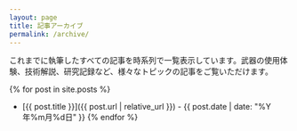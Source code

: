 ```yaml
---
layout: page
title: 記事アーカイブ
permalink: /archive/
---
```


これまでに執筆したすべての記事を時系列で一覧表示しています。武器の使用体験、技術解説、研究記録など、様々なトピックの記事をご覧いただけます。

{% for post in site.posts %}
- [{{ post.title }}]({{ post.url | relative_url }}) - {{ post.date | date: "%Y年%m月%d日" }}
{% endfor %}
